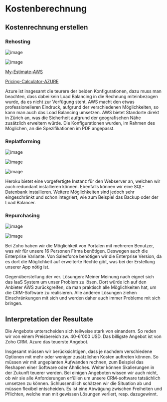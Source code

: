 # Kostenberechnung

## Kostenrechnung erstellen

### Rehosting

![image](AWS-Pricing.png)

![image](Azure-Pricing.png)

[My-Estimate-AWS](My-Estimate-AWS.json)

[Pricing-Calculator-AZURE](Pricing-Calculator-AZURE.pdf)

Azure ist insgesamt die teurere der beiden Konfigurationen, dazu muss man beachten, dass dabei kein Load Balancing in die Rechnung miteinbezogen wurde, da es nicht zur Verfügung steht.
AWS macht den etwas professionelleren Eindruck, aufgrund der verschiedenen Möglichkeiten, so kann man auch das Load Balancing umsetzen. AWS bietet Standorte direkt in Zürich an, was die Sicherheit aufgrund der geografischen Nähe zusätzlich erweitern würde.
Die Konfigurationen wurden, im Rahmen des Möglichen, an die Spezifikationen im PDF angepasst.

### Replatforming

![image](Heroku1.png)

![image](Heroku2.png)

![image](Heroku3.png)

Heroku bietet eine vorgefertigte Instanz für den Webserver an, welchen wir auch redundant installieren können. Ebenfalls können wir eine SQL-Datenbank installieren.
Weitere Möglichkeiten sind jedoch sehr eingeschränkt und schon integriert, wie zum Beispiel das Backup oder der Load Balancer.

### Repurchasing

![image](Zoho-CRM.png)

![image](Salesforce.png)

Bei Zoho haben wir die Möglichkeit von Portalen mit mehreren Benutzer, was wir für unsere 16 Personen Firma benötigen. Deswegen auch die Enterprise Variante.
Von Salesforce benötigen wir die Enterprise Version, da es dort die Möglichkeit auf erweiterte Rechte gibt, was bei der Erstellung unserer App nötig ist.

Gegenüberstellung der ver. Lösungen:
Meiner Meinung nach eignet sich das IaaS System um unser Problem zu lösen. Dort würde ich auf den Anbieter AWS zurückgreifen, da man praktisch alle Möglichkeiten hat, um die CRM-Software zu realisieren. Alle anderen Lösungen ziehen Einschränkungen mit sich und werden daher auch immer Probleme mit sich bringen.

## Interpretation der Resultate

Die Angebote unterscheiden sich teilweise stark von einandern. So reden wir von einem Preisbereich zw. 40-6'000 USD.
Das billigste Angebot ist von Zoho CRM. Azure das teuerste Angebot.

Insgesamt müssen wir berücksichtigen, dass je nachdem verschiedene Optionen mit mehr oder weniger zusätzlichen Kosten auftreten können.
So müssen wir mit ungeplanten Aufwänden rechnen, zum Beispiel das Reshapen einer Software oder Ähnliches. Weiter können Skalierungen in der Zukunft teuerer werden.
Bei einigen Angeboten wissen wir auch nicht, ob wir sie alle Anforderungen erfüllen um unsere CRM-software tatsächlich umsetzen zu können.
Schlussendlich schätzen wir die Situation ab und müssen flexibel entscheiden. Es ist eine Abwägung zwischen Freiheiten und Pflichten, welche man mit gewissen Lösungen verliert, resp. dazugewinnt.